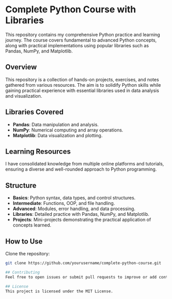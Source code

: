 # Complete Python Course with Libraries

This repository contains my comprehensive Python practice and learning journey. The course covers fundamental to advanced Python concepts, along with practical implementations using popular libraries such as Pandas, NumPy, and Matplotlib.

## Overview

This repository is a collection of hands-on projects, exercises, and notes gathered from various resources. The aim is to solidify Python skills while gaining practical experience with essential libraries used in data analysis and visualization.

## Libraries Covered

- **Pandas**: Data manipulation and analysis.
- **NumPy**: Numerical computing and array operations.
- **Matplotlib**: Data visualization and plotting.

## Learning Resources

I have consolidated knowledge from multiple online platforms and tutorials, ensuring a diverse and well-rounded approach to Python programming.

## Structure

- **Basics**: Python syntax, data types, and control structures.
- **Intermediate**: Functions, OOP, and file handling.
- **Advanced**: Modules, error handling, and data processing.
- **Libraries**: Detailed practice with Pandas, NumPy, and Matplotlib.
- **Projects**: Mini-projects demonstrating the practical application of concepts learned.

## How to Use

Clone the repository:

```bash
git clone https://github.com/yourusername/complete-python-course.git

## Contributing
Feel free to open issues or submit pull requests to improve or add content. Constructive feedback and collaboration are welcome!

## License
This project is licensed under the MIT License.